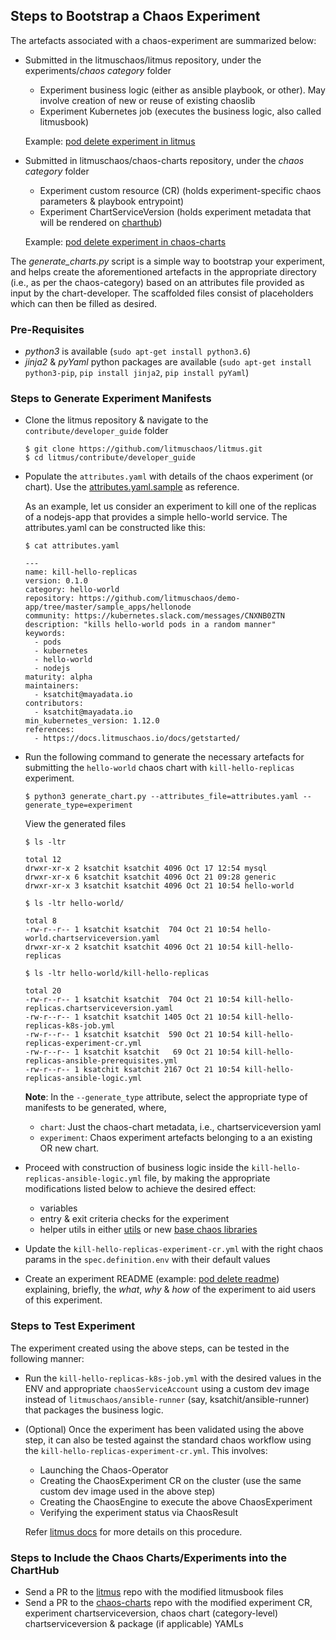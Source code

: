 ## Steps to Bootstrap a Chaos Experiment

The artefacts associated with a chaos-experiment are summarized below: 

- Submitted in the litmuschaos/litmus repository, under the experiments/*chaos category* folder

  - Experiment business logic (either as ansible playbook, or other). May involve creation of new or reuse of existing chaoslib
  - Experiment Kubernetes job (executes the business logic, also called litmusbook)

  Example: [pod delete experiment in litmus](/experiments/generic/pod_delete)

- Submitted in litmuschaos/chaos-charts repository, under the *chaos category* folder

  - Experiment custom resource (CR) (holds experiment-specific chaos parameters & playbook entrypoint)
  - Experiment ChartServiceVersion (holds experiment metadata that will be rendered on [charthub](hub.litmuschaos.io))

  Example: [pod delete experiment in chaos-charts](https://github.com/litmuschaos/chaos-charts/tree/master/charts/generic/pod-delete)

The *generate_charts.py* script is a simple way to bootstrap your experiment, and helps create the aforementioned artefacts in the 
appropriate directory (i.e., as per the chaos-category) based on an attributes file provided as input by the chart-developer. The 
scaffolded files consist of placeholders which can then be filled as desired.  

### Pre-Requisites

- *python3* is available (`sudo apt-get install python3.6`) 
- *jinja2* & *pyYaml* python packages are available (`sudo apt-get install python3-pip`, `pip install jinja2`, `pip install pyYaml`) 

### Steps to Generate Experiment Manifests

- Clone the litmus repository & navigate to the `contribute/developer_guide` folder

  ```
  $ git clone https://github.com/litmuschaos/litmus.git
  $ cd litmus/contribute/developer_guide
  ```

- Populate the `attributes.yaml` with details of the chaos experiment (or chart). Use the [attributes.yaml.sample](/contribute/developer_guide/attributes.yaml.sample) as reference. 

  As an example, let us consider an experiment to kill one of the replicas of a nodejs-app that provides a simple 
  hello-world service. The attributes.yaml can be constructed like this: 

  ```
  $ cat attributes.yaml 
  
  ---
  name: kill-hello-replicas
  version: 0.1.0
  category: hello-world
  repository: https://github.com/litmuschaos/demo-app/tree/master/sample_apps/hellonode
  community: https://kubernetes.slack.com/messages/CNXNB0ZTN
  description: "kills hello-world pods in a random manner"
  keywords: 
    - pods
    - kubernetes
    - hello-world
    - nodejs
  maturity: alpha
  maintainers: 
    - ksatchit@mayadata.io
  contributors: 
    - ksatchit@mayadata.io
  min_kubernetes_version: 1.12.0
  references: 
    - https://docs.litmuschaos.io/docs/getstarted/
  ```

- Run the following command to generate the necessary artefacts for submitting the `hello-world` chaos chart with 
  `kill-hello-replicas` experiment.

  ```
  $ python3 generate_chart.py --attributes_file=attributes.yaml --generate_type=experiment
  ```
  View the generated files

  ```
  $ ls -ltr

  total 12
  drwxr-xr-x 2 ksatchit ksatchit 4096 Oct 17 12:54 mysql
  drwxr-xr-x 6 ksatchit ksatchit 4096 Oct 21 09:28 generic
  drwxr-xr-x 3 ksatchit ksatchit 4096 Oct 21 10:54 hello-world

  $ ls -ltr hello-world/

  total 8
  -rw-r--r-- 1 ksatchit ksatchit  704 Oct 21 10:54 hello-world.chartserviceversion.yaml
  drwxr-xr-x 2 ksatchit ksatchit 4096 Oct 21 10:54 kill-hello-replicas

  $ ls -ltr hello-world/kill-hello-replicas

  total 20
  -rw-r--r-- 1 ksatchit ksatchit  704 Oct 21 10:54 kill-hello-replicas.chartserviceversion.yaml
  -rw-r--r-- 1 ksatchit ksatchit 1405 Oct 21 10:54 kill-hello-replicas-k8s-job.yml
  -rw-r--r-- 1 ksatchit ksatchit  590 Oct 21 10:54 kill-hello-replicas-experiment-cr.yml
  -rw-r--r-- 1 ksatchit ksatchit   69 Oct 21 10:54 kill-hello-replicas-ansible-prerequisites.yml
  -rw-r--r-- 1 ksatchit ksatchit 2167 Oct 21 10:54 kill-hello-replicas-ansible-logic.yml
  
  ```
 
  **Note**: In the `--generate_type` attribute, select the appropriate type of manifests to be generated, where, 
  - `chart`: Just the chaos-chart metadata, i.e., chartserviceversion yaml 
  - `experiment`: Chaos experiment artefacts belonging to a an existing OR new chart. 

- Proceed with construction of business logic inside the `kill-hello-replicas-ansible-logic.yml` file, by making
  the appropriate modifications listed below to achieve the desired effect: 

  - variables 
  - entry & exit criteria checks for the experiment 
  - helper utils in either [utils](/utils/) or new [base chaos libraries](/chaoslib) 

- Update the `kill-hello-replicas-experiment-cr.yml` with the right chaos params in the `spec.definition.env` with their
  default values

- Create an experiment README (example: [pod delete readme](experiments/generic/pod_delete/README.md)) explaining, briefly, 
  the *what*, *why* & *how* of the experiment to aid users of this experiment. 

### Steps to Test Experiment 

The experiment created using the above steps, can be tested in the following manner: 

- Run the `kill-hello-replicas-k8s-job.yml` with the desired values in the ENV and appropriate `chaosServiceAccount` 
  using a custom dev image instead of `litmuschaos/ansible-runner` (say, ksatchit/ansible-runner) that packages the 
  business logic.

- (Optional) Once the experiment has been validated using the above step, it can also be tested against the standard chaos 
  workflow using the `kill-hello-replicas-experiment-cr.yml`. This involves: 

  - Launching the Chaos-Operator
  - Creating the ChaosExperiment CR on the cluster (use the same custom dev image used in the above step) 
  - Creating the ChaosEngine to execute the above ChaosExperiment
  - Verifying the experiment status via ChaosResult 

  Refer [litmus docs](https://docs.litmuschaos.io/docs/getstarted/) for more details on this procedure.

### Steps to Include the Chaos Charts/Experiments into the ChartHub

- Send a PR to the [litmus](https://github.com/litmuschaos/litmus) repo with the modified litmusbook files
- Send a PR to the [chaos-charts](https://github.com/litmuschaos/chaos-charts) repo with the modified experiment CR, 
  experiment chartserviceversion, chaos chart (category-level) chartserviceversion & package (if applicable) YAMLs




